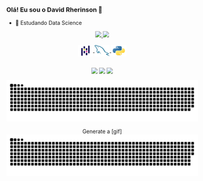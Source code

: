 ### Olá! Eu sou o David Rherinson 👋


- 🌱 Estudando Data Science

<div style="display: inline_block" align="center">
  <a href="https://github.com/DavidRherinson">
  <img height="165em"  src="https://github-readme-stats.vercel.app/api?username=DavidRherinson&show_icons=true&theme=radical"/>
  <img height=""  src="https://github-readme-stats.vercel.app/api/top-langs/?username=DavidRherinson&layout=compact"/>
</div>

 <div style="display: inline_block" align="center"><br>
  <img align="center" alt="HTML" height="30" width="40" src="https://raw.githubusercontent.com/devicons/devicon/master/icons/pandas/pandas-original.svg">
  <img align="center" alt="CSS" height="30" width="40" src="https://raw.githubusercontent.com/devicons/devicon/master/icons/mysql/mysql-original.svg">
  <img align="center" alt="CSS" height="30" width="40" src="https://raw.githubusercontent.com/devicons/devicon/master/icons/python/python-original.svg">
</div>

  ##
 
<div style="display: inline_block" align="center"> 
  <a href="https://discord.gg/hXbWYwJAAV" target="_blank"><img src="https://img.shields.io/badge/Discord-7289DA?style=for-the-badge&logo=discord&logoColor=white"      target="_blank"></a> 
  <a href = "mailto:davidrherinson@gmail.com"><img src="https://img.shields.io/badge/-Gmail-%23333?style=for-the-badge&logo=gmail&logoColor=white" target="_blank"></a>
  <a href="https://www.linkedin.com/in/david-rherinson/" target="_blank"><img src="https://img.shields.io/badge/-LinkedIn-%230077B5?style=for-the-badge&logo=linkedin&logoColor=white" target="_blank"></a> 

  <picture>
  <source
    media="(prefers-color-scheme: dark)"
    srcset="https://raw.githubusercontent.com/platane/snk/output/github-contribution-grid-snake-dark.svg"
  />
 
  <img
    alt="github contribution grid snake animation"
    src="https://raw.githubusercontent.com/platane/snk/output/github-contribution-grid-snake.svg"
  />
</picture>

Generate a [gif]![snake gif](https://github.com/DavidRherinson/DavidRherinson/blob/output/github-contribution-grid-snake.svg) 

</div>

